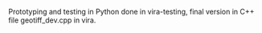 Prototyping and testing in Python done in vira-testing, final version in C++ file geotiff_dev.cpp in vira.
